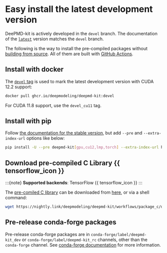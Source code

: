 # Easy install the latest development version

DeePMD-kit is actively developed in the `devel` branch. The documentation of the [`latest`](https://docs.deepmodeling.com/projects/deepmd/en/latest/) version matches the `devel` branch.

The following is the way to install the pre-compiled packages without [building from source](./install-from-source.md). All of them are built with [GitHub Actions](../development/cicd.md).

## Install with docker

The [`devel` tag](https://github.com/deepmodeling/deepmd-kit/pkgs/container/deepmd-kit/131827568?tag=devel) is used to mark the latest development version with CUDA 12.2 support:

```bash
docker pull ghcr.io/deepmodeling/deepmd-kit:devel
```

For CUDA 11.8 support, use the `devel_cu11` tag.

## Install with pip

Follow [the documentation for the stable version](easy-install.md#install-python-interface-with-pip), but add `--pre` and `--extra-index-url` options like below:

```sh
pip install -U --pre deepmd-kit[gpu,cu12,lmp,torch] --extra-index-url https://deepmodeling.github.io/deepmd-kit/simple
```

## Download pre-compiled C Library {{ tensorflow_icon }}

:::{note}
**Supported backends**: TensorFlow {{ tensorflow_icon }}
:::

The [pre-comiled C library](./install-from-c-library.md) can be downloaded from [here](https://nightly.link/deepmodeling/deepmd-kit/workflows/package_c/devel/libdeepmd_c-0-libdeepmd_c.tar.gz.zip), or via a shell command:

```sh
wget https://nightly.link/deepmodeling/deepmd-kit/workflows/package_c/devel/libdeepmd_c-0-libdeepmd_c.tar.gz.zip && unzip libdeepmd_c-0-libdeepmd_c.tar.gz.zip
```

## Pre-release conda-forge packages

Pre-release conda-forge packages are in `conda-forge/label/deepmd-kit_dev` or `conda-forge/label/deepmd-kit_rc` channels, other than the `conda-forge` channel.
See [conda-forge documentation](https://conda-forge.org/docs/maintainer/knowledge_base/#pre-release-builds) for more information.
